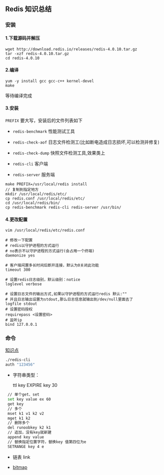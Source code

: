 ## Redis 知识总结

### 安装

#### 1.下载源码并解压

```shell
wget http://download.redis.io/releases/redis-4.0.10.tar.gz
tar -xzf redis-4.0.10.tar.gz
cd redis-4.0.10
```

#### 2.编译

```shell
yum -y install gcc gcc-c++ kernel-devel
make
```

等待编译完成

#### 3.安装

`PREFIX` 要大写，安装后的文件列表如下

- `redis-benchmark`  性能测试工具

- `redis-check-aof`  日志文件检测工(比如断电造成日志损坏,可以检测并修复)

- `redis-check-dump`  快照文件检测工具,效果类上

- `redis-cli`  客户端

- `redis-server` 服务端

```shell
make PREFIX=/usr/local/redis install
// 复制到指定地方
mkdir /usr/local/redis/etc/
cp redis.conf /usr/local/redis/etc/
cd /usr/local/redis/bin/
cp redis-benchmark redis-cli redis-server /usr/bin/
```

#### 4.更改配置

```
vim /usr/local/redis/etc/redis.conf

# 修改一下配置
# redis以守护进程的方式运行
# no表示不以守护进程的方式运行(会占用一个终端)  
daemonize yes

# 客户端闲置多长时间后断开连接，默认为0关闭此功能                                      
timeout 300

# 设置redis日志级别，默认级别：notice                    
loglevel verbose

# 设置日志文件的输出方式,如果以守护进程的方式运行redis 默认:"" 
# 并且日志输出设置为stdout,那么日志信息就输出到/dev/null里面去了 
logfile stdout
# 设置密码授权
requirepass <设置密码>
# 监听ip
bind 127.0.0.1 
```

### 命令

  [知识点](https://www.cnblogs.com/Jtianlin/p/10259062.html)

```sh
./redis-cli
auth "123456"
```

- 字符串类型：

   ttl key
   EXPIRE key 30

```sh
 // 单个get、set
 set key value ex 60
 get key
 // 多个
 mset k1 v1 k2 v2
 mget k1 k2
 // 删除多个
 del runoobkey k2 k1
 // 追加，没有key就新建
 append key value
 // 替换指定位置字符，替换key 值第四位为e
 SETRANGE key 4 e
```

- 链表 link

- [bitmap](https://www.jianshu.com/p/305e65de1b13)

  

